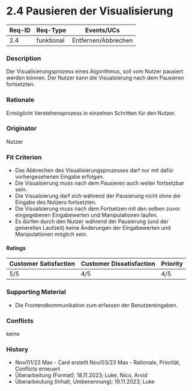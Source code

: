 # 2.4 Pausieren der Visualisierung

| Req-ID | Req-Type | Events/UCs |
|--------|----------|------------|
| 2.4    |funktional|Entfernen/Abbrechen|

### Description
Der Visualisierungsprozess eines Algorithmus, soll vom Nutzer pausiert werden können.
Der Nutzer kann die Visualsierung nach dem Pausieren fortsetzten.

### Rationale
Ermöglicht Verstehensprozess in einzelnen Schritten für den Nutzer.

### Originator
Nutzer

### Fit Criterion
- Das Abbrechen des Visualisierungsprozesses darf nur mit dafür vorhergesehenen Eingabe erfolgen.
- Die Visualsierung muss nach dem Pausieren auch weiter fortsetzbar sein.
- Die Visualsierung darf sich während der Pausierung nicht ohne die Eingabe des Nutzers fortsetzten.
- Die Visualsierung muss nach dem Fortsetzen mit den selben zuvor eingegebenen Eingabewerten und Manipulationen laufen.
- Es dürfen durch den Nutzer während der Pausierung (und der generellen Laufzeit) keine Änderungen der Eingabewerten und Manipulationen möglich sein.

#### Ratings
| Customer Satisfaction | Customer Dissatisfaction | Priority |
|-----------------------|--------------------------|----------|
| 5/5                   | 4/5                      | 4/5      |

### Supporting Material
- Die Frontendkommunikation zum erfassen der Benutzereingaben.

### Conflicts
keine

### History
- Nov/01/23 Max - Card erstellt Nov/03/23 Max - Rationale, Priorität, Conflicts erneuert
- Überarbeitung (Format); 18.11.2023; Luke, Nico, Arvid
- Überarbeutung (Inhalt, Umbenennung); 19.11.2023; Luke